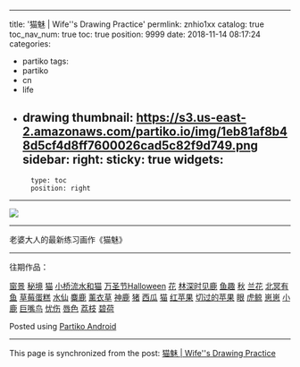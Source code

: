 
---
title: '猫魅 | Wife''s Drawing Practice'
permlink: znhio1xx
catalog: true
toc_nav_num: true
toc: true
position: 9999
date: 2018-11-14 08:17:24
categories:
- partiko
tags:
- partiko
- cn
- life
- drawing
thumbnail: https://s3.us-east-2.amazonaws.com/partiko.io/img/1eb81af8b48d5cf4d8ff7600026cad5c82f9d749.png
sidebar:
    right:
        sticky: true
widgets:
    -
        type: toc
        position: right
---


![](https://s3.us-east-2.amazonaws.com/partiko.io/img/1eb81af8b48d5cf4d8ff7600026cad5c82f9d749.png)

---

老婆大人的最新练习画作《猫魅》

---

往期作品：

[窗景](https://steemit.com/cn/@yellowbird/kcloskwn)
[秘境](https://steemit.com/cn/@yellowbird/g7qbe5ah)
[猫](https://steemit.com/partiko/@yellowbird/oiuelbzn)
[小桥流水和猫](https://steemit.com/cn/@yellowbird/6xxdysk5)
[万圣节Halloween](https://steemit.com/partiko/@yellowbird/halloween-q6xkweuk)
[花](https://steemit.com/cn/@yellowbird/ul7squuz)
[林深时见鹿](https://steemit.com/cn/@yellowbird/rhtxvohl)
[鱼趣](https://steemit.com/cn/@yellowbird/webpuxut)
[秋](https://steemit.com/cn/@yellowbird/3kckokho)
[兰花](https://steemit.com/cn/@yellowbird/z2wkoglc)
[北冥有鱼](https://steemit.com/cn/@yellowbird/wqkkdvdf)
[草莓蛋糕](https://steemit.com/partiko/@yellowbird/wifes-drawing-practice-ikb9nv1w)
[水仙](https://steemit.com/cn/@yellowbird/bc68jw66)
[麋鹿](https://steemit.com/cn/@yellowbird/wifes-drawing-practice-pmgjgoeg)
[薰衣草](https://steemit.com/drawing/@yellowbird/sjrppm44)
[神鹿](https://steemit.com/drawing/@yellowbird/wifes-drawing-practice-lzocy0rv)
[猪](https://steemit.com/drawing/@yellowbird/wifes-drawing-practice-fddgl1zm)
[西瓜](https://steemit.com/drawing/@yellowbird/wifes-drawing-practice-fcr1uoqg)
[猫](https://steemit.com/drawing/@yellowbird/wifes-drawing-practice-bqj8rq8p)
[红苹果](https://steemit.com/drawing/@yellowbird/wifes-drawing-practice-njblzpjo)
[切过的苹果](https://steemit.com/drawing/@yellowbird/6k4mqu-or-wife-s-drawing-practice)
[眼](https://steemit.com/drawing/@yellowbird/6krvuv-or-wife-s-drawing-practice)
[虎鲸](https://steemit.com/drawing/@yellowbird/7cnnds-or-wife-s-drawing-practice)
[崽崽](https://steemit.com/drawing/@yellowbird/6ddtoo-or-wife-s-drawing-practice)
[小鹿](https://steemit.com/drawing/@yellowbird/6ajeng-or-wife-s-drawing-practice)
[巨嘴鸟](https://steemit.com/drawing/@yellowbird/6clmh8-or-wife-s-drawing-practice)
[忧伤](https://steemit.com/drawing/@yellowbird/3a3tor-or-wife-s-drawing-practice)
[唇色](https://steemit.com/drawing/@yellowbird/2n7bmr-or-wife-s-drawing-practice)
[荔枝](https://steemit.com/drawing/@yellowbird/35q48g-or-wife-s-drawing-practice)
[碧荷](https://steemit.com/drawing/@yellowbird/4kjcxt-or-wife-s-drawing-practice)

Posted using [Partiko Android](https://steemit.com/@partiko-android)

- - -

This page is synchronized from the post: [猫魅 | Wife''s Drawing Practice](https://steemit.com/@yellowbird/znhio1xx)
